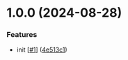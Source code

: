 # 1.0.0 (2024-08-28)


### Features

* init [[#1](https://github.com/d3p1/dockgento/issues/1)] ([4e513c1](https://github.com/d3p1/dockgento/commit/4e513c13e076a43edd0b42258d18e7992c8334f4))
